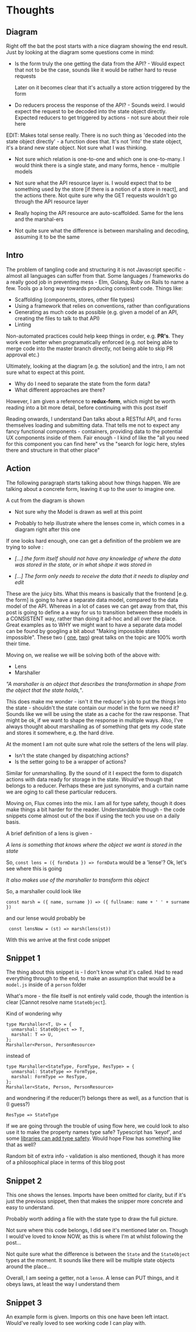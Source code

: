 # Thoughts

## Diagram

Right off the bat the post starts with a nice diagram
showing the end result. Just by looking at the diagram
some questions come in mind:

* Is the form truly the one getting the data from the API? - Would expect that not to be the case, sounds like it would be rather hard to reuse requests

  Later on it becomes clear that it's actually a store action triggered by the form

* Do reducers process the response of the API? - Sounds  weird. I would expect the request to be decoded into the state object directly. Expected reducers to get triggered by actions - not sure about their role here

EDIT: Makes total sense really. There is no such thing as 'decoded into the state object directly' - a function does that. It's not 'into' the state object, it's a brand new state object. Not sure what I was thinking.

* Not sure which relation is one-to-one and which one is one-to-many. I would think there is a single state, and many forms, hence - multiple models

* Not sure what the API resource layer is. I would expect that to be something used by the store [if there is a notion of a store in react], and the actions there. Not quite sure why the GET requests wouldn't go through the API resource layer
  
* Really hoping the API resource are auto-scaffolded. Same for the lens and the marshal-ers

* Not quite sure what the difference is between marshaling and decoding, assuming it to be the same

## Intro

  The problem of tangling code and structuring it is not Javascript specific - almost all languages can suffer from that. Some languages / frameworks do a really good job in preventing mess - Elm, Golang, Ruby on Rails to name a few. Tools go a long way towards producing consistent code. Things like:

* Scaffolding (components, stores, other file types)
* Using a framework that relies on conventions, rather than configurations
* Generating as much code as possible (e.g. given a model of an API, creating the files to talk to that API)
* Linting

Non-automated practices could help keep things in order, e.g. **PR's**. They work even better when programatically enforced (e.g. not being able to merge code into the master branch directly, not being able to skip PR approval etc.)

Ultimately, looking at the diagram [e.g. the solution] and the intro, I am not sure what to expect at this point.

* Why do I need to separate the state from the form data?
* What different approaches are there?
 
However, I am given a reference to **redux-form**, which might be worth reading into a bit more detail, before continuing with this post itself

Reading onwards, I understand Dan talks about a RESTful API, and ```forms``` themselves loading and submitting data. That tells me not to expect any fancy functional components - containers, providing data to the potential UX components inside of them. Fair enough - I kind of like the "all you need for this component you can find here" vs the "search for logic here, styles there and structure in that other place"

## Action

The following paragraph starts talking about how things happen. We are talking about a concrete form, leaving it up to the user to imagine one.

A cut from the diagram is shown
* Not sure why the Model is drawn as well at this point
- Probably to help illustrate where the lenses come in, which comes in a diagram right after this one

If one looks hard enough, one can get a definition of the problem we are trying to solve :

* *[...] the form itself should not have any knowledge of where the data was stored in the state, or in what shape it was stored in*

* *[...] The form only needs to receive the data that it needs to display and edit*

These are the juicy bits. What this means is basically that the frontend [e.g. the form] is going to have a separate data model, compared to the data model of the API. Whereas in a lot of cases we can get away from that, this post is going to define a a way for us to transition between these models in a CONSISTENT way, rather than doing it ad-hoc and all over the place. Great examples as to WHY we might want to have a separate data model can be found by googling a bit about "Making impossible states impossible". These two ( [one](https://www.youtube.com/watch?v=IcgmSRJHu_8), [two](https://www.youtube.com/watch?v=XpDsk374LDE)) great talks on the topic are 100% worth their time.

Moving on, we realise we will be solving both of the above with:
* Lens
* Marshaller

*"A marshaller is an object that describes the transformation in shape from the object that the state holds,"*.

This does make me wonder - isn't it the reducer's job to put the things into the state - shouldn't the state contain our model in the form we need it? Sounds like we will be using the state as a cache for the raw response. That might be ok, if we want to shape the response in multiple ways. Also, I've always thought about marshalling as of something that gets my code state and stores it somewhere, e.g. the hard drive.

At the moment I am not quite sure what role the setters of the lens will play.

* Isn't the state changed by dispatching actions?
* Is the setter going to be a wrapper of actions?

Similar for unmarshalling. By the sound of it I expect the form to dispatch actions with data ready for storage in the state. Would've though that belongs to a reducer. Perhaps these are just synonyms, and a curtain name we are oging to call these particular reducers.

Moving on, Flux comes into the mix. I am all for type safety, though it does make things a bit harder for the reader. Understandable though - the code snippets come almost out of the box if using the tech you use on a daily basis.


A brief definition of a lens is given -

*A lens is something that knows where the object we want is stored in the state*

So, ```const lens = ({ formData }) => formData``` would be a 'lense'? Ok, let's see where this is going

*It also makes use of the marshaller to transform this object*

So, a marshaller could look like

```const marsh = ({ name, surname }) => ({ fullname: name + ' ' + surname })```

and our lense would probably be

``` const lensNow = (st) => marsh(lens(st))```

With this we arrive at the first code snippet

## Snippet 1

The thing about this snippet is - I don't know what it's called. Had to read everything through to the end, to make an assumption that would be a `model.js` inside of a `person` folder

What's more - the file itself is not entirely valid code, though the intention is clear [Cannot resolve name `StateObject`].

Kind of wondering why
~~~
type Marshaller<T, U> = {
  unmarshal: StateObject => T,
  marshal: T => U,
};
Marshaller<Person, PersonResource>
~~~
instead of
~~~
type Marshaller<StateType, FormType, ResType> = {
  unmarshal: StateType => FormType,
  marshal: FormType => ResType,
};
Marshaller<State, Person, PersonResource>
~~~
and wondnering if the reducer(?) belongs there as well,
as a function that is (I guess?)
~~~
ResType => StateType
~~~

If we are going through the trouble of using flow here, we could look to also use it to make the property names type safe? Typescript has 'keyof', and some [libraries can add type safety](https://www.npmjs.com/package/ts-object-path). Would hope Flow has something like that as well?

Random bit of extra info - validation is also mentioned, though it has more of a philosophical place in terms of this blog post


## Snippet 2

This one shows the lenses. Imports have been omitted for clarity, but if it's just the previous snippet, then that makes the snipper more concrete and easy to understand.

Probably worth adding a file with the state type to draw the full picture.

Not sure where this code belongs, I did see it's mentioned later on. Though I would've loved to know NOW, as this is where I'm at whilst following the post...

Not quite sure what the difference is between the ```State``` and the ```StateObject``` types at the moment. It sounds like there will be multiple state objects around the place...

Overall, I am seeing a getter, not a ```lense```. A lense can PUT things, and it obeys laws, at least the way I understand them

## Snippet 3

An example form is given. Imports on this one have been left intact. Would've really loved to see working code I can play with.
